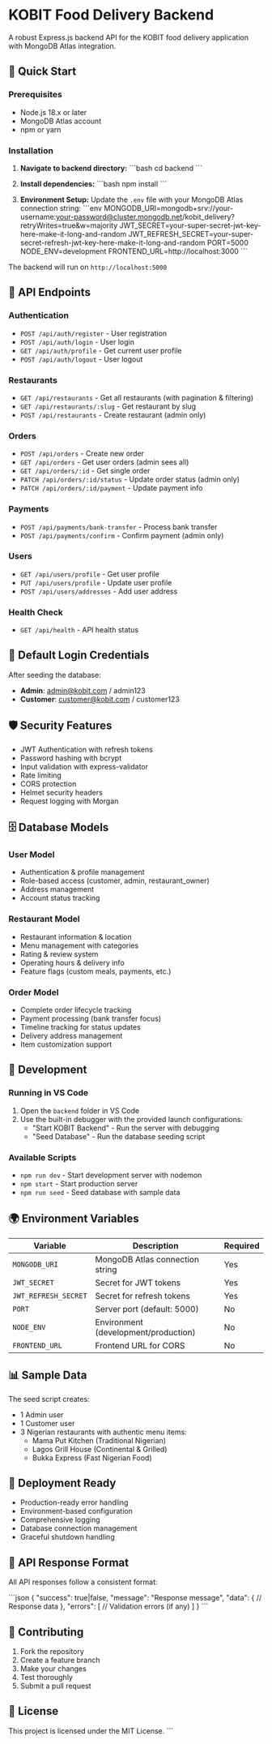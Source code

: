 # KOBIT Food Delivery Backend

A robust Express.js backend API for the KOBIT food delivery application with MongoDB Atlas integration.

## 🚀 Quick Start

### Prerequisites
- Node.js 18.x or later
- MongoDB Atlas account
- npm or yarn

### Installation

1. **Navigate to backend directory:**
   \`\`\`bash
   cd backend
   \`\`\`

2. **Install dependencies:**
   \`\`\`bash
   npm install
   \`\`\`

3. **Environment Setup:**
   Update the `.env` file with your MongoDB Atlas connection string:
   \`\`\`env
   MONGODB_URI=mongodb+srv://your-username:your-password@cluster.mongodb.net/kobit_delivery?retryWrites=true&w=majority
   JWT_SECRET=your-super-secret-jwt-key-here-make-it-long-and-random
   JWT_REFRESH_SECRET=your-super-secret-refresh-jwt-key-here-make-it-long-and-random
   PORT=5000
   NODE_ENV=development
   FRONTEND_URL=http://localhost:3000
   \`\`\`



The backend will run on `http://localhost:5000`

## 📱 API Endpoints

### Authentication
- `POST /api/auth/register` - User registration
- `POST /api/auth/login` - User login
- `GET /api/auth/profile` - Get current user profile
- `POST /api/auth/logout` - User logout

### Restaurants
- `GET /api/restaurants` - Get all restaurants (with pagination & filtering)
- `GET /api/restaurants/:slug` - Get restaurant by slug
- `POST /api/restaurants` - Create restaurant (admin only)

### Orders
- `POST /api/orders` - Create new order
- `GET /api/orders` - Get user orders (admin sees all)
- `GET /api/orders/:id` - Get single order
- `PATCH /api/orders/:id/status` - Update order status (admin only)
- `PATCH /api/orders/:id/payment` - Update payment info

### Payments
- `POST /api/payments/bank-transfer` - Process bank transfer
- `POST /api/payments/confirm` - Confirm payment (admin only)

### Users
- `GET /api/users/profile` - Get user profile
- `PUT /api/users/profile` - Update user profile
- `POST /api/users/addresses` - Add user address

### Health Check
- `GET /api/health` - API health status

## 🔑 Default Login Credentials

After seeding the database:

- **Admin**: admin@kobit.com / admin123
- **Customer**: customer@kobit.com / customer123


## 🛡️ Security Features

- JWT Authentication with refresh tokens
- Password hashing with bcrypt
- Input validation with express-validator
- Rate limiting
- CORS protection
- Helmet security headers
- Request logging with Morgan

## 🗄️ Database Models

### User Model
- Authentication & profile management
- Role-based access (customer, admin, restaurant_owner)
- Address management
- Account status tracking

### Restaurant Model
- Restaurant information & location
- Menu management with categories
- Rating & review system
- Operating hours & delivery info
- Feature flags (custom meals, payments, etc.)

### Order Model
- Complete order lifecycle tracking
- Payment processing (bank transfer focus)
- Timeline tracking for status updates
- Delivery address management
- Item customization support

## 🔧 Development

### Running in VS Code

1. Open the `backend` folder in VS Code
2. Use the built-in debugger with the provided launch configurations:
   - "Start KOBIT Backend" - Run the server with debugging
   - "Seed Database" - Run the database seeding script

### Available Scripts

- `npm run dev` - Start development server with nodemon
- `npm start` - Start production server
- `npm run seed` - Seed database with sample data

## 🌍 Environment Variables

| Variable | Description | Required |
|----------|-------------|----------|
| `MONGODB_URI` | MongoDB Atlas connection string | Yes |
| `JWT_SECRET` | Secret for JWT tokens | Yes |
| `JWT_REFRESH_SECRET` | Secret for refresh tokens | Yes |
| `PORT` | Server port (default: 5000) | No |
| `NODE_ENV` | Environment (development/production) | No |
| `FRONTEND_URL` | Frontend URL for CORS | No |

## 📊 Sample Data

The seed script creates:
- 1 Admin user
- 1 Customer user  
- 3 Nigerian restaurants with authentic menu items:
  - Mama Put Kitchen (Traditional Nigerian)
  - Lagos Grill House (Continental & Grilled)
  - Bukka Express (Fast Nigerian Food)

## 🚀 Deployment Ready

- Production-ready error handling
- Environment-based configuration
- Comprehensive logging
- Database connection management
- Graceful shutdown handling

## 📝 API Response Format

All API responses follow a consistent format:

\`\`\`json
{
  "success": true|false,
  "message": "Response message",
  "data": {
    // Response data
  },
  "errors": [
    // Validation errors (if any)
  ]
}
\`\`\`

## 🤝 Contributing

1. Fork the repository
2. Create a feature branch
3. Make your changes
4. Test thoroughly
5. Submit a pull request

## 📄 License

This project is licensed under the MIT License.
\`\`\`


